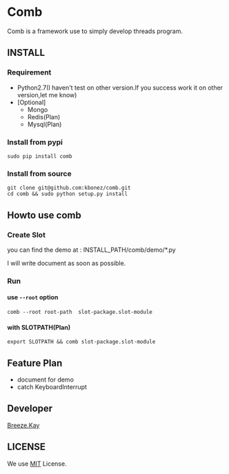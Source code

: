 Comb
============


Comb is a framework use to simply develop threads program.



## INSTALL

### Requirement


- Python2.7(I haven't test on other version.If you success work it on other version,let me know)
- [Optional] 
	- Mongo
	- Redis(Plan)
	- Mysql(Plan)



### Install from pypi

	sudo pip install comb


### Install from source

	git clone git@github.com:kbonez/comb.git
	cd comb && sudo python setup.py install



## Howto use comb

### Create Slot

you can find the demo at : INSTALL_PATH/comb/demo/*.py

I will write document as soon as possible.

### Run
####  use `--root` option
	comb --root root-path  slot-package.slot-module

#### with SLOTPATH(Plan)
	export SLOTPATH && comb slot-package.slot-module
		 

## Feature Plan
- document for demo
- catch KeyboardInterrupt


## Developer
[Breeze.Kay](mailto:wangwenpei@kbonez.com)

## LICENSE
We use [MIT](http://opensource.org/licenses/MIT) License.





